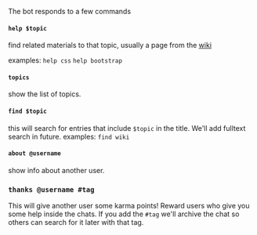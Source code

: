 The bot responds to a few commands

#### **`help $topic`**
find related materials to that topic, usually a page from the [wiki](https://github.com/bothelpers/kbase/wiki/)

examples: `help css` `help bootstrap`

#### `topics`
show the list of topics.

#### `find $topic` 
this will search for entries that include `$topic` in the title. We'll add fulltext search in future.
examples: `find wiki`

#### `about @username`
show info about another user.

### `thanks @username #tag`
This will give another user some karma points! Reward users who give you some help inside the chats.
If you add the `#tag` we'll archive the chat so others can search for it later with that tag.
